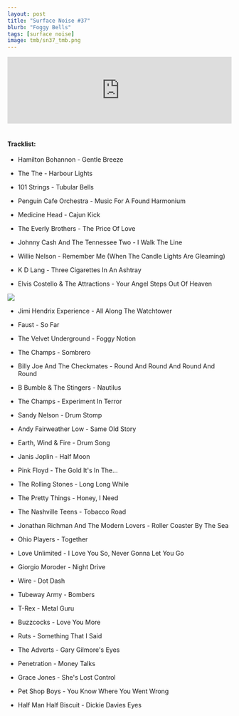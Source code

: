 ```yaml
---
layout: post
title: "Surface Noise #37"
blurb: "Foggy Bells"
tags: [surface noise]
image: tmb/sn37_tmb.png
---
```


<iframe scrolling="no" id="hearthis_at_track_3028368" width="100%" height="150" src="https://hearthis.at/embed/3028368/transparent_black/?hcolor=&color=&style=2&block_size=2&block_space=1&background=1&waveform=0&cover=0&autoplay=0&css=" frameborder="0" allowtransparency allow="autoplay"><p>Listen to <a href="https://hearthis.at/zerocc/surface-noise-37-17518/" target="_blank">Surface Noise #37 (17/5/18)</a> <span>by</span><a href="https://hearthis.at/zerocc/" target="_blank" >Zero</a> <span>on</span> <a href="https://hearthis.at/" target="_blank">hearthis.at</a></p></iframe>
&nbsp;

#### Tracklist:

- Hamilton Bohannon - Gentle Breeze
- The The - Harbour Lights
- 101 Strings - Tubular Bells

- Penguin Cafe Orchestra - Music For A Found Harmonium
- Medicine Head - Cajun Kick
- The Everly Brothers - The Price Of Love

- Johnny Cash And The Tennessee Two - I Walk The Line
- Willie Nelson - Remember Me (When The Candle Lights Are Gleaming)
- K D Lang - Three Cigarettes In An Ashtray
- Elvis Costello & The Attractions - Your Angel Steps Out Of Heaven

![](https://lh3.googleusercontent.com/N-SZjsgdtPfixNd5vXyavB_4MQF_CQtxKZx7-SE_OAK_5u-aWsBDIiO7VgcTaJQy6NurTbBUgL-PPpyUAIbNtOJ8ACwdrT8x20m4JWwL_Q8aeze9NXP0g0bzR4Xqv5dUVq8FK6BAKrvPzhqfrXGZ2jJ3GHYQ35IYB9WBIZHj3OyvIiz7o6YSARaxYcSLNj9d5KrhTCZsG82o0UW_U9CxFRlZBC3m6Gsk7qtgf0MHI0pkrUnk729ONCt9G6XjeitKBwpqdgRDsxyIlhsJIlhdkQVUfyNsF3U97Ng01W6J-V88MMnwnrwuoiVt0SbeanI2QshnX2ZGwa1qcXxeRlE4eH9AdmJNhX_0bRwXvamrTJbXpBhhkOwO8B0f8ABLRk_g0IOUTEd8ui1pRnXervzMZevF35-sLVRagE_JZcTDLmDp3RXPp9TVitij852RIaej-R-9lZvsBvb-prtU6SarTLR9eypRULo71SB7iXaQ8YJ7Pkf3ggPiL491m0npdOJqkPgYEv-Z-sxTKrn6X1NXgL0whJDaO_E9HlM0tw6Smqy-5LgE8pnHlYRnjpUgabrCVtIefbTPJqTqpVy0xpi7cpHI5cwOCHH9SRxY6OUotlX_tf0H2kxGFxvjaWVhzmodfwnDxcSGu2i4XEpT4bV0NPoz=w597-h600-no)

- Jimi Hendrix Experience - All Along The Watchtower
- Faust - So Far
- The Velvet Underground - Foggy Notion

- The Champs - Sombrero
- Billy Joe And The Checkmates - Round And Round And Round And Round
- B Bumble & The Stingers - Nautilus
- The Champs - Experiment In Terror
- Sandy Nelson - Drum Stomp

- Andy Fairweather Low - Same Old Story
- Earth, Wind & Fire - Drum Song
- Janis Joplin - Half Moon
- Pink Floyd - The Gold It's In The...

- The Rolling Stones - Long Long While
- The Pretty Things - Honey, I Need
- The Nashville Teens - Tobacco Road
- Jonathan Richman And The Modern Lovers - Roller Coaster By The Sea

- Ohio Players - Together
- Love Unlimited - I Love You So, Never Gonna Let You Go
- Giorgio Moroder - Night Drive

- Wire - Dot Dash
- Tubeway Army - Bombers
- T-Rex - Metal Guru

- Buzzcocks - Love You More
- Ruts - Something That I Said
- The Adverts - Gary Gilmore's Eyes
- Penetration - Money Talks

- Grace Jones - She's Lost Control
- Pet Shop Boys - You Know Where You Went Wrong

- Half Man Half Biscuit - Dickie Davies Eyes
